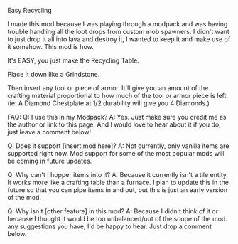 Easy Recycling

I made this mod because I was playing through a modpack and was having trouble handling all the loot drops from custom mob spawners. I didn't want to just drop it all into lava and destroy it, I wanted to keep it and make use of it somehow. This mod is how.

It's EASY, you just make the Recycling Table.

Place it down like a Grindstone.

Then insert any tool or piece of armor. It'll give you an amount of the crafting material proportional to how much of the tool or armor piece is left. (ie: A Diamond Chestplate at 1/2 durability will give you 4 Diamonds.)


FAQ:
Q: I use this in my Modpack?
A: Yes. Just make sure you credit me as the author or link to this page. And I would love to hear about it if you do, just leave a comment below!

Q: Does it support [insert mod here]?
A: Not currently, only vanilla items are supported right now. Mod support for some of the most popular mods will be coming in future updates.

Q: Why can't I hopper items into it?
A: Because it currently isn't a tile entity. It works more like a crafting table than a furnace. I plan to update this in the future so that you can pipe items in and out, but this is just an early version of the mod.

Q: Why isn't [other feature] in this mod?
A: Because I didn't think of it or because I thought it would be too unbalanced/out of the scope of the mod. any suggestions you have, I'd be happy to hear. Just drop a comment below.
